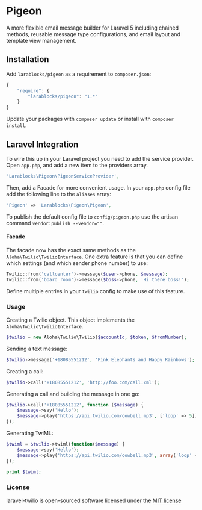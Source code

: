 Pigeon
===============
A more flexible email message builder for Laravel 5 including chained methods, reusable message type configurations, and email layout and template view management.

## Installation

Add `larablocks/pigeon` as a requirement to `composer.json`:

```javascript
{
    "require": {
        "larablocks/pigeon": "1.*"
    }
}
```

Update your packages with `composer update` or install with `composer install`.

## Laravel Integration

To wire this up in your Laravel project you need to add the service provider. Open `app.php`, and add a new item to the providers array.

```php
'Larablocks\Pigeon\PigeonServiceProvider',
```

Then, add a Facade for more convenient usage. In your `app.php` config file add the following line to the `aliases` array:

```php
'Pigeon' => 'Larablocks\Pigeon\Pigeon',
```

To publish the default config file to `config/pigeon.php` use the artisan command `vendor:publish --vendor=""`.

#### Facade

The facade now has the exact same methods as the `Aloha\Twilio\TwilioInterface`.
One extra feature is that you can define which settings (and which sender phone number) to use:

```php
Twilio::from('callcenter')->message($user->phone, $message);
Twilio::from('board_room')->message($boss->phone, 'Hi there boss!');
```

Define multiple entries in your `twilio` config to make use of this feature.

### Usage

Creating a Twilio object. This object implements the `Aloha\Twilio\TwilioInterface`.

```php
$twilio = new Aloha\Twilio\Twilio($accountId, $token, $fromNumber);
```

Sending a text message:

```php
$twilio->message('+18085551212', 'Pink Elephants and Happy Rainbows');
```

Creating a call:

```php
$twilio->call('+18085551212', 'http://foo.com/call.xml');
```

Generating a call and building the message in one go:

```php
$twilio->call('+18085551212', function ($message) {
    $message->say('Hello');
    $message->play('https://api.twilio.com/cowbell.mp3', ['loop' => 5]);
});
```

Generating TwiML:

```php
$twiml = $twilio->twiml(function($message) {
    $message->say('Hello');
    $message->play('https://api.twilio.com/cowbell.mp3', array('loop' => 5));
});

print $twiml;
```

### License

laravel-twilio is open-sourced software licensed under the [MIT license](http://opensource.org/licenses/MIT)